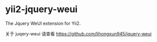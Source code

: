 yii2-jquery-weui
============

The Jquery WeUI extension for Yii2.

关于 juqery-weui 请查看 <https://github.com/lihongxun945/jquery-weui>
